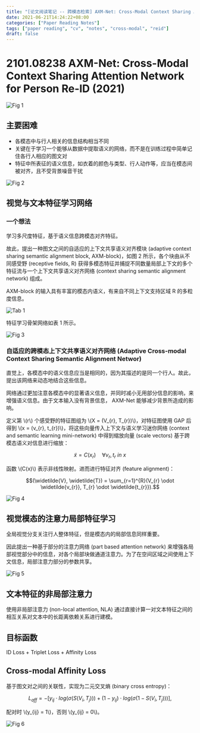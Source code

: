 ```yaml
---
title: "[论文阅读笔记 -- 跨模态检索] AXM-Net: Cross-Modal Context Sharing Attention Network (2021)"
date: 2021-06-21T14:24:22+08:00
categories: ["Paper Reading Notes"]
tags: ["paper reading", "cv", "notes", "cross-modal", "reid"]
draft: false
---
```


# 2101.08238 AXM-Net: Cross-Modal Context Sharing Attention Network for Person Re-ID (2021)

![Fig 1](/images/2021/PRN14/1.png)

## 主要困难
+ 各模态中与行人相关的信息结构相当不同
+ 关键在于学习一个能够从数据中提取语义的网络，而不是在训练过程中简单记住各行人相应的图文对
+ 特征中所表征的语义信息，如衣着的颜色与类型、行人动作等，应当在模态间被对齐，且不受背景噪音干扰

![Fig 2](/images/2021/PRN14/2.png)

## 视觉与文本特征学习网络

### 一个想法
学习多尺度特征，基于语义信息跨模态对齐特征。  

故此，提出一种图文之间的自适应的上下文共享语义对齐模块 (adaptive context sharing semantic alignment block, AXM-block)，如图 2 所示，各个块由从不同感受野 (receptive fields, R) 获得多模态特征并捕捉不同数量局部上下文的多个特征流与一个上下文共享语义对齐网络 (context sharing semantic alignment network) 组成。  

AXM-block 的输入具有丰富的模态内语义，有来自不同上下文支持区域 R 的多粒度信息。  

![Tab 1](/images/2021/PRN14/T1.png)

特征学习骨架网络如表 1 所示。  

![Fig 3](/images/2021/PRN14/3.png)

### 自适应的跨模态上下文共享语义对齐网络 (Adaptive Cross-modal Context Sharing Semantic Alignment Networ)

直觉上，各模态中的语义信息应当是相同的，因为其描述的是同一个行人。故此，提出该网络来动态地结合这些信息。  

网络通过更加注意各模态中的显著语义信息，并同时减小无用部分信息的影响，来增强语义信息。由于文本输入没有背景信息， AXM-Net 能够减少背景所造成的影响。  

定义第 \\(r\\) 个感受野的特征图组为 \\(X = (V_{r}, T_{r})\\)，对特征图使用 GAP 后得到 \\(x = (v_{r}, t_{r})\\)，将这些向量传入上下文与语义学习迷你网络 (context and semantic learning mini-network) 中得到缩放向量 (scale vectors) 基于跨模态语义对信息进行缩放：  

$$\widetilde{x} = C(x_{r}) \quad \forall v_{r}, t_{r}\ in\ x$$

函数 \\(C(x)\\) 表示非线性映射。进而进行特征对齐 (feature alignment)：  

$$(\widetilde{V}, \widetilde{T}) = \sum_{r=1}^{R}(V_{r} \odot \widetilde{v_{r}}, T_{r} \odot \widetilde{t_{r}}).$$

![Fig 4](/images/2021/PRN14/4.png)

## 视觉模态的注意力局部特征学习

全局视觉分支关注行人整体特征，但是模态内的局部信息同样重要。  

因此提出一种基于部分的注意力网络 (part based attention network) 来增强各局部视觉部分中的信息，对各个局部块做通道注意力。为了在空间区域之间使用上下文信息，局部注意力部分的参数共享。  

![Fig 5](/images/2021/PRN14/5.png)

## 文本特征的非局部注意力

使用非局部注意力 (non-local attention, NLA) 通过直接计算一对文本特征之间的相互关系对文本中的长距离依赖关系进行建模。  

## 目标函数

ID Loss + Triplet Loss + Affinity Loss  

## Cross-modal Affinity Loss

基于图文对之间的关联性，实现为二元交叉熵 (binary cross entropy)：  

$$L_{aff} = -[y_{ij} \cdot log(\sigma(S(V_{i}, T_{j}))) + (1 - y_{ij}) \cdot log(\sigma(1 - S(V_{i}, T_{j})))],$$  

配对时 \\(y_{ij} = 1\\)，否则 \\(y_{ij} = 0\\)。

![Fig 6](/images/2021/PRN14/6.png)
